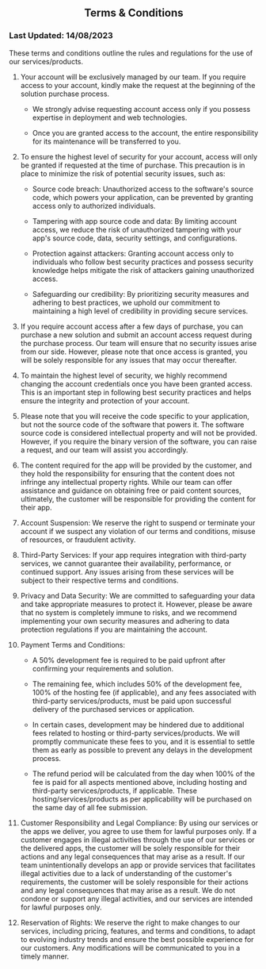 ## <center>Terms & Conditions</center>
### Last Updated: 14/08/2023

These terms and conditions outline the rules and regulations for the use of our services/products.

1. Your account will be exclusively managed by our team. If you require access to your account, kindly make the request at the beginning of the solution purchase process.

    - We strongly advise requesting account access only if you possess expertise in deployment and web technologies.

    - Once you are granted access to the account, the entire responsibility for its maintenance will be transferred to you.

2. To ensure the highest level of security for your account, access will only be granted if requested at the time of purchase. This precaution is in place to minimize the risk of potential security issues, such as:
    
    - Source code breach: Unauthorized access to the software's source code, which powers your application, can be prevented by granting access only to authorized individuals.

    - Tampering with app source code and data: By limiting account access, we reduce the risk of unauthorized tampering with your app's source code, data, security settings, and configurations.

    - Protection against attackers: Granting account access only to individuals who follow best security practices and possess security knowledge helps mitigate the risk of attackers gaining unauthorized access.

    - Safeguarding our credibility: By prioritizing security measures and adhering to best practices, we uphold our commitment to maintaining a high level of credibility in providing secure services.

3. If you require account access after a few days of purchase, you can purchase a new solution and submit an account access request during the purchase process. Our team will ensure that no security issues arise from our side. However, please note that once access is granted, you will be solely responsible for any issues that may occur thereafter.

4. To maintain the highest level of security, we highly recommend changing the account credentials once you have been granted access. This is an important step in following best security practices and helps ensure the integrity and protection of your account.

5. Please note that you will receive the code specific to your application, but not the source code of the software that powers it. The software source code is considered intellectual property and will not be provided. However, if you require the binary version of the software, you can raise a request, and our team will assist you accordingly.

6. The content required for the app will be provided by the customer, and they hold the responsibility for ensuring that the content does not infringe any intellectual property rights. While our team can offer assistance and guidance on obtaining free or paid content sources, ultimately, the customer will be responsible for providing the content for their app.

7. Account Suspension: We reserve the right to suspend or terminate your account if we suspect any violation of our terms and conditions, misuse of resources, or fraudulent activity.

8. Third-Party Services: If your app requires integration with third-party services, we cannot guarantee their availability, performance, or continued support. Any issues arising from these services will be subject to their respective terms and conditions.

9. Privacy and Data Security: We are committed to safeguarding your data and take appropriate measures to protect it. However, please be aware that no system is completely immune to risks, and we recommend implementing your own security measures and adhering to data protection regulations if you are maintaining the account.

10. Payment Terms and Conditions:

    - A 50% development fee is required to be paid upfront after confirming your requirements and solution.

    - The remaining fee, which includes 50% of the development fee, 100% of the hosting fee (if applicable), and any fees associated with third-party services/products, must be paid upon successful delivery of the purchased services or application.

    - In certain cases, development may be hindered due to additional fees related to hosting or third-party services/products. We will promptly communicate these fees to you, and it is essential to settle them as early as possible to prevent any delays in the development process.

    - The refund period will be calculated from the day when 100% of the fee is paid for all aspects mentioned above, including hosting and third-party services/products, if applicable. These hosting/services/products as per applicability will be purchased on the same day of all fee submission.

11. Customer Responsibility and Legal Compliance: By using our services or the apps we deliver, you agree to use them for lawful purposes only. If a customer engages in illegal activities through the use of our services or the delivered apps, the customer will be solely responsible for their actions and any legal consequences that may arise as a result. If our team unintentionally develops an app or provide services that facilitates illegal activities due to a lack of understanding of the customer's requirements, the customer will be solely responsible for their actions and any legal consequences that may arise as a result. We do not condone or support any illegal activities, and our services are intended for lawful purposes only.

12. Reservation of Rights: We reserve the right to make changes to our services, including pricing, features, and terms and conditions, to adapt to evolving industry trends and ensure the best possible experience for our customers. Any modifications will be communicated to you in a timely manner.